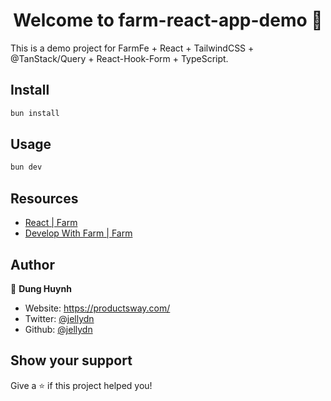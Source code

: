 <h1 align="center">Welcome to farm-react-app-demo 👋</h1>
<p>
  This is a demo project for FarmFe + React + TailwindCSS + @TanStack/Query + React-Hook-Form + TypeScript.
</p>

## Install

```sh
bun install
```

## Usage

```sh
bun dev
```

## Resources

- [React | Farm](https://www.farmfe.org/docs/frameworks/react)
- [Develop With Farm | Farm](https://www.farmfe.org/docs/tutorials/start/#setup-proxy)

## Author

👤 **Dung Huynh**

- Website: https://productsway.com/
- Twitter: [@jellydn](https://twitter.com/jellydn)
- Github: [@jellydn](https://github.com/jellydn)

## Show your support

Give a ⭐️ if this project helped you!
